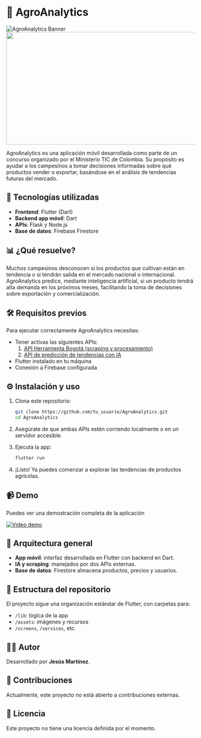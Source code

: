 # 🌱 AgroAnalytics

![AgroAnalytics Banner](https://jesusserver.duckdns.org/core/preview?fileId=1180&x=1920&y=1080&a=true&etag=3a888d33fa7a691bd0b7b698abe7beb3)
<img src="https://jesusserver.duckdns.org/core/preview?fileId=1180&x=1920&y=1080&a=true&etag=3a888d33fa7a691bd0b7b698abe7beb3" width="600" height="300">  

AgroAnalytics es una aplicación móvil desarrollada como parte de un concurso organizado por el Ministerio TIC de Colombia. Su propósito es ayudar a los campesinos a tomar decisiones informadas sobre qué productos vender o exportar, basándose en el análisis de tendencias futuras del mercado.


## 🚀 Tecnologías utilizadas

- **Frontend**: Flutter (Dart)
- **Backend app móvil**: Dart
- **APIs**: Flask y Node.js
- **Base de datos**: Firebase Firestore



## 📊 ¿Qué resuelve?

Muchos campesinos desconocen si los productos que cultivan están en tendencia o si tendrán salida en el mercado nacional o internacional. AgroAnalytics predice, mediante inteligencia artificial, si un producto tendrá alta demanda en los próximos meses, facilitando la toma de decisiones sobre exportación y comercialización.



## 🛠️ Requisitos previos

Para ejecutar correctamente AgroAnalytics necesitas:

- Tener activas las siguientes APIs:
  1. [API Herramienta Bogotá (scraping y procesamiento)](https://github.com/lastHunter956/API-herramienta-bogota)
  2. [API de predicción de tendencias con IA](https://github.com/lastHunter956/API_tendencias)
- Flutter instalado en tu máquina
- Conexión a Firebase configurada



## ⚙️ Instalación y uso

1. Clona este repositorio:
   ```bash
   git clone https://github.com/tu_usuario/AgroAnalytics.git
   cd AgroAnalytics
   ```

2. Asegúrate de que ambas APIs estén corriendo localmente o en un servidor accesible.

3. Ejecuta la app:
   ```bash
   flutter run
   ```

4. ¡Listo! Ya puedes comenzar a explorar las tendencias de productos agrícolas.



## 📹 Demo

Puedes ver una demostración completa de la aplicación 

[![Video demo](https://img.youtube.com/vi/cgwW77G7hYA/hqdefault.jpg)](https://www.youtube.com/watch?v=cgwW77G7hYA)



## 🧠 Arquitectura general

- **App móvil**: interfaz desarrollada en Flutter con backend en Dart.
- **IA y scraping**: manejados por dos APIs externas.
- **Base de datos**: Firestore almacena productos, precios y usuarios.



## 📁 Estructura del repositorio

El proyecto sigue una organización estándar de Flutter, con carpetas para:

- `/lib`: lógica de la app
- `/assets`: imágenes y recursos
- `/screens`, `/services`, etc.



## 👨‍💻 Autor

Desarrollado por **Jesús Martínez**.



## 🤝 Contribuciones

Actualmente, este proyecto no está abierto a contribuciones externas.



## 📜 Licencia

Este proyecto no tiene una licencia definida por el momento.
